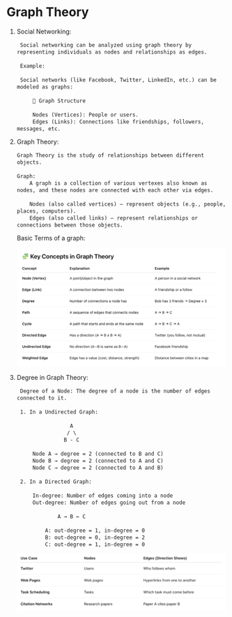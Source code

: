 # Graph Theory

1. Social Networking:

        Social networking can be analyzed using graph theory by representing individuals as nodes and relationships as edges.

        Example:

        Social networks (like Facebook, Twitter, LinkedIn, etc.) can be modeled as graphs:

            📌 Graph Structure

            Nodes (Vertices): People or users.
            Edges (Links): Connections like friendships, followers, messages, etc.
            
2.  Graph Theory:

        Graph Theory is the study of relationships between different objects.

        Graph:
            A graph is a collection of various vertexes also known as nodes, and these nodes are connected with each other via edges. 

            Nodes (also called vertices) — represent objects (e.g., people, places, computers).
            Edges (also called links) — represent relationships or connections between those objects.

    Basic Terms of a graph:

    <img src = "https://github.com/Pallavilathavadlamudi/GENAI/blob/main/STATISTICS/Assets/GraphTheory.png">

3. Degree in Graph Theory:

        Degree of a Node: The degree of a node is the number of edges connected to it.

        1. In a Undirected Graph:

                        A
                       / \
                      B - C

            Node A → degree = 2 (connected to B and C)
            Node B → degree = 2 (connected to A and C)
            Node C → degree = 2 (connected to A and B)

        2. In a Directed Graph:

            In-degree: Number of edges coming into a node
            Out-degree: Number of edges going out from a node

                    A → B ← C

                A: out-degree = 1, in-degree = 0
                B: out-degree = 0, in-degree = 2
                C: out-degree = 1, in-degree = 0

    <img src = "https://github.com/Pallavilathavadlamudi/GENAI/blob/main/STATISTICS/Assets/Examplesfordirectedgraph.png">
